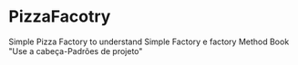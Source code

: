 # PizzaFacotry
Simple Pizza Factory to understand Simple Factory e factory Method
Book "Use a cabeça-Padrões de projeto"
